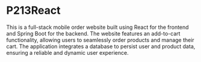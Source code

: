 # P213React
This is a full-stack mobile order website built using React for the frontend and Spring Boot for the backend. The website features an add-to-cart functionality, allowing users to seamlessly order products and manage their cart.  The application integrates a database to persist user and product data, ensuring a reliable and dynamic user experience.
